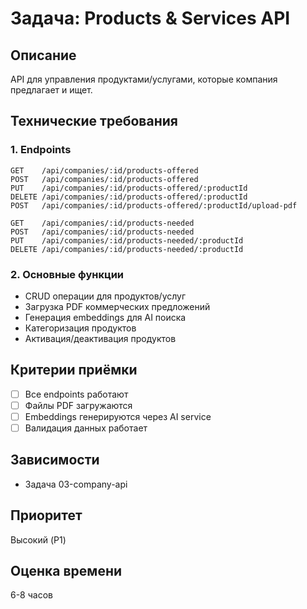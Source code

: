 # Задача: Products & Services API

## Описание
API для управления продуктами/услугами, которые компания предлагает и ищет.

## Технические требования

### 1. Endpoints
```
GET    /api/companies/:id/products-offered
POST   /api/companies/:id/products-offered
PUT    /api/companies/:id/products-offered/:productId
DELETE /api/companies/:id/products-offered/:productId
POST   /api/companies/:id/products-offered/:productId/upload-pdf

GET    /api/companies/:id/products-needed
POST   /api/companies/:id/products-needed
PUT    /api/companies/:id/products-needed/:productId
DELETE /api/companies/:id/products-needed/:productId
```

### 2. Основные функции
- CRUD операции для продуктов/услуг
- Загрузка PDF коммерческих предложений
- Генерация embeddings для AI поиска
- Категоризация продуктов
- Активация/деактивация продуктов

## Критерии приёмки
- [ ] Все endpoints работают
- [ ] Файлы PDF загружаются
- [ ] Embeddings генерируются через AI service
- [ ] Валидация данных работает

## Зависимости
- Задача 03-company-api

## Приоритет
Высокий (P1)

## Оценка времени
6-8 часов

